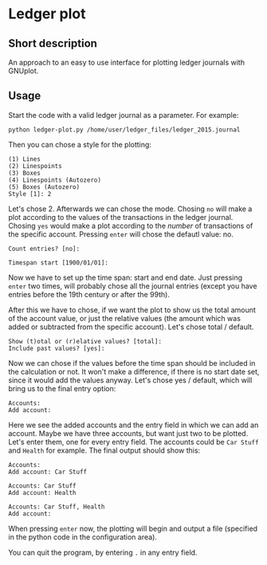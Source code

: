 # Ledger plot

## Short description

An approach to an easy to use interface for plotting ledger journals with GNUplot.


## Usage

Start the code with a valid ledger journal as a parameter. For example:

	python ledger-plot.py /home/user/ledger_files/ledger_2015.journal

Then you can chose a style for the plotting:

	(1) Lines
	(2) Linespoints
	(3) Boxes
	(4) Linespoints (Autozero)
	(5) Boxes (Autozero)
	Style [1]: 2

Let's chose 2. Afterwards we can chose the mode. Chosing `no` will make a plot according to the values of the transactions in the ledger journal. Chosing `yes` would make a plot according to the *number* of transactions of the specific account. Pressing `enter` will chose the defautl value: no.

	Count entries? [no]:

	Timespan start [1900/01/01]:

Now we have to set up the time span: start and end date. Just pressing `enter` two times, will probably chose all the journal entries (except you have entries before the 19th century or after the 99th).

After this we have to chose, if we want the plot to show us the total amount of the account value, or just the relative values (the amount which was added or subtracted from the specific account). Let's chose total / default.

	Show (t)otal or (r)elative values? [total]:
	Include past values? [yes]:

Now we can chose if the values before the time span should be included in the calculation or not. It won't make a difference, if there is no start date set, since it would add the values anyway. Let's chose yes / default, which will bring us to the final entry option:

	Accounts:
	Add account:

Here we see the added accounts and the entry field in which we can add an account. Maybe we have three accounts, but want just two to be plotted. Let's enter them, one for every entry field. The accounts could be `Car Stuff` and `Health` for example. The final output should show this:

	Accounts:
	Add account: Car Stuff

	Accounts: Car Stuff
	Add account: Health

	Accounts: Car Stuff, Health
	Add account:

When pressing `enter` now, the plotting will begin and output a file (specified in the python code in the configuration area).

You can quit the program, by entering `.` in any entry field.